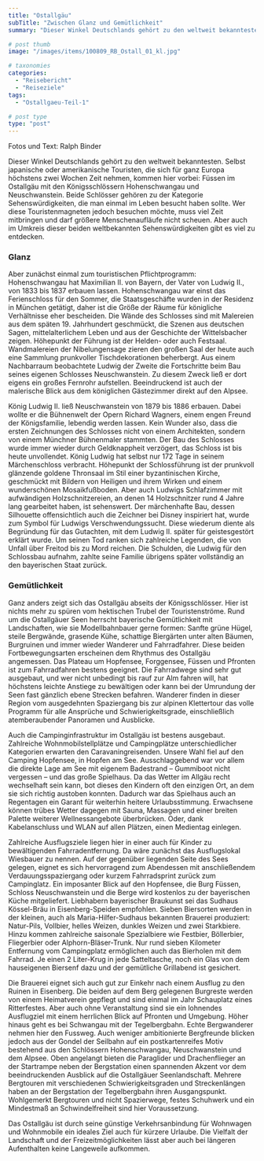 ```yaml
---
title: "Ostallgäu"
subTitle: "Zwischen Glanz und Gemütlichkeit"
summary: "Dieser Winkel Deutschlands gehört zu den weltweit bekanntesten. Selbst japanische oder amerikanische Touristen, die sich für ganz Europa höchstens zwei Wochen Zeit nehmen, kommen hier vorbei: Füssen im Ostallgäu mit den Königsschlössern Hohenschwangau und Neuschwanstein. Beide Schlösser gehören zu }"

# post thumb
image: "/images/items/100809_RB_Ostall_01_kl.jpg"

# taxonomies
categories: 
  - "Reisebericht"
  - "Reiseziele"
tags:
  - "Ostallgaeu-Teil-1"

# post type
type: "post"
---
```


Fotos und Text: Ralph Binder 

Dieser Winkel Deutschlands gehört zu den weltweit bekanntesten. Selbst japanische oder amerikanische Touristen, die sich für ganz Europa höchstens zwei Wochen Zeit nehmen, kommen hier vorbei: Füssen im Ostallgäu mit den Königsschlössern Hohenschwangau und Neuschwanstein. Beide Schlösser gehören zu der Kategorie Sehenswürdigkeiten, die man einmal im Leben besucht haben sollte. Wer diese Touristenmagneten jedoch besuchen möchte, muss viel Zeit mitbringen und darf größere Menschenaufläufe nicht scheuen. Aber auch im Umkreis dieser beiden weltbekannten Sehenswürdigkeiten gibt es viel zu entdecken.  

### Glanz

Aber zunächst einmal zum touristischen Pflichtprogramm: Hohenschwangau hat Maximilian II. von Bayern, der Vater von Ludwig II., von 1833 bis 1837 erbauen lassen. Hohenschwangau war einst das Ferienschloss für den Sommer, die Staatsgeschäfte wurden in der Residenz in München getätigt, daher ist die Größe der Räume für königliche Verhältnisse eher bescheiden. Die Wände des Schlosses sind mit Malereien aus dem späten 19. Jahrhundert geschmückt, die Szenen aus deutschen Sagen, mittelalterlichem Leben und aus der Geschichte der Wittelsbacher zeigen. Höhepunkt der Führung ist der Helden- oder auch Festsaal. Wandmalereien der Nibelungensage zieren den großen Saal der heute auch eine Sammlung prunkvoller Tischdekorationen beherbergt. Aus einem Nachbarraum beobachtete Ludwig der Zweite die Fortschritte beim Bau seines eigenen Schlosses Neuschwanstein. Zu diesem Zweck ließ er dort eigens ein großes Fernrohr aufstellen. Beeindruckend ist auch der malerische Blick aus dem königlichen Gästezimmer direkt auf den Alpsee.  

 König Ludwig II. ließ Neuschwanstein von 1879 bis 1886 erbauen. Dabei wollte er die Bühnenwelt der Opern Richard Wagners, einem engen Freund der Königsfamilie, lebendig werden lassen. Kein Wunder also, dass die ersten Zeichnungen des Schlosses nicht von einem Architekten, sondern von einem Münchner Bühnenmaler stammten. Der Bau des Schlosses wurde immer wieder durch Geldknappheit verzögert, das Schloss ist bis heute unvollendet. König Ludwig hat selbst nur 172 Tage in seinem Märchenschloss verbracht. Höhepunkt der Schlossführung ist der prunkvoll glänzende goldene Thronsaal im Stil einer byzantinischen Kirche, geschmückt mit Bildern von Heiligen und ihrem Wirken und einem wunderschönen Mosaikfußboden. Aber auch Ludwigs Schlafzimmer mit aufwändigen Holzschnitzereien, an denen 14 Holzschnitzer rund 4 Jahre lang gearbeitet haben, ist sehenswert. Der märchenhafte Bau, dessen Silhouette offensichtlich auch die Zeichner bei Disney inspiriert hat, wurde zum Symbol für Ludwigs Verschwendungssucht. Diese wiederum diente als Begründung für das Gutachten, mit dem Ludwig II. später für geistesgestört erklärt wurde. Um seinen Tod ranken sich zahlreiche Legenden, die von Unfall über Freitod bis zu Mord reichen. Die Schulden, die Ludwig für den Schlossbau aufnahm, zahlte seine Familie übrigens später vollständig an den bayerischen Staat zurück.  

### Gemütlichkeit

Ganz anders zeigt sich das Ostallgäu abseits der Königsschlösser. Hier ist nichts mehr zu spüren vom hektischen Trubel der Touristenströme. Rund um die Ostallgäuer Seen herrscht bayerische Gemütlichkeit mit Landschaften, wie sie Modellbahnbauer gerne formen: Sanfte grüne Hügel, steile Bergwände, grasende Kühe, schattige Biergärten unter alten Bäumen, Burgruinen und immer wieder Wanderer und Fahrradfahrer. Diese beiden Fortbewegungsarten erscheinen dem Rhythmus des Ostallgäu angemessen. Das Plateau um Hopfensee, Forggensee, Füssen und Pfronten ist zum Fahrradfahren bestens geeignet. Die Fahrradwege sind sehr gut ausgebaut, und wer nicht unbedingt bis rauf zur Alm fahren will, hat höchstens leichte Anstiege zu bewältigen oder kann bei der Umrundung der Seen fast gänzlich ebene Strecken befahren. Wanderer finden in dieser Region vom ausgedehnten Spaziergang bis zur alpinen Klettertour das volle Programm für alle Ansprüche und Schwierigkeitsgrade, einschließlich atemberaubender Panoramen und Ausblicke.  

 Auch die Campinginfrastruktur im Ostallgäu ist bestens ausgebaut. Zahlreiche Wohnmobilstellplätze und Campingplätze unterschiedlicher Kategorien erwarten den Caravaningreisenden. Unsere Wahl fiel auf den Camping Hopfensee, in Hopfen am See. Ausschlaggebend war vor allem die direkte Lage am See mit eigenem Badestrand – Gummiboot nicht vergessen – und das große Spielhaus. Da das Wetter im Allgäu recht wechselhaft sein kann, bot dieses den Kindern oft den einzigen Ort, an dem sie sich richtig austoben konnten. Dadurch war das Spielhaus auch an Regentagen ein Garant für weiterhin heitere Urlaubsstimmung. Erwachsene können trübes Wetter dagegen mit Sauna, Massagen und einer breiten Palette weiterer Wellnessangebote überbrücken. Oder, dank Kabelanschluss und WLAN auf allen Plätzen, einen Medientag einlegen.  

 Zahlreiche Ausflugsziele liegen hier in einer auch für Kinder zu bewältigenden Fahrradentfernung. Da wäre zunächst das Ausflugslokal Wiesbauer zu nennen. Auf der gegenüber liegenden Seite des Sees gelegen, eignet es sich hervorragend zum Abendessen mit anschließendem Verdauungsspaziergang oder kurzem Fahrradsprint zurück zum Campinglatz. Ein imposanter Blick auf den Hopfensee, die Burg Füssen, Schloss Neuschwanstein und die Berge wird kostenlos zu der bayerischen Küche mitgeliefert. Liebhabern bayerischer Braukunst sei das Sudhaus Kössel-Bräu in Eisenberg-Speiden empfohlen. Sieben Biersorten werden in der kleinen, auch als Maria-Hilfer-Sudhaus bekannten Brauerei produziert: Natur-Pils, Vollbier, helles Weizen, dunkles Weizen und zwei Starkbiere. Hinzu kommen zahlreiche saisonale Spezialbiere wie Festbier, Böllerbier, Fliegerbier oder Alphorn-Bläser-Trunk. Nur rund sieben Kilometer Entfernung vom Campingplatz ermöglichen auch das Bierholen mit dem Fahrrad. Je einen 2 Liter-Krug in jede Satteltasche, noch ein Glas von dem hauseigenen Biersenf dazu und der gemütliche Grillabend ist gesichert.  

 Die Brauerei eignet sich auch gut zur Einkehr nach einem Ausflug zu den Ruinen in Eisenberg. Die beiden auf dem Berg gelegenen Burgreste werden von einem Heimatverein gepflegt und sind einmal im Jahr Schauplatz eines Ritterfestes. Aber auch ohne Veranstaltung sind sie ein lohnendes Ausflugziel mit einem herrlichen Blick auf Pfronten und Umgebung. Höher hinaus geht es bei Schwangau mit der Tegelbergbahn. Echte Bergwanderer nehmen hier den Fussweg. Auch weniger ambitionierte Bergfreunde blicken jedoch aus der Gondel der Seilbahn auf ein postkartenreifes Motiv bestehend aus den Schlössern Hohenschwangau, Neuschwanstein und dem Alpsee. Oben angelangt bieten die Paraglider und Drachenflieger an der Startrampe neben der Bergstation einen spannenden Akzent vor dem beeindruckenden Ausblick auf die Ostallgäuer Seenlandschaft. Mehrere Bergtouren mit verschiedenen Schwierigkeitsgraden und Streckenlängen haben an der Bergstation der Tegelbergbahn ihren Ausgangspunkt. Wohlgemerkt Bergtouren und nicht Spazierwege, festes Schuhwerk und ein Mindestmaß an Schwindelfreiheit sind hier Voraussetzung.  

 Das Ostallgäu ist durch seine günstige Verkehrsanbindung für Wohnwagen und Wohnmobile ein ideales Ziel auch für kürzere Urlaube. Die Vielfalt der Landschaft und der Freizeitmöglichkeiten lässt aber auch bei längeren Aufenthalten keine Langeweile aufkommen.